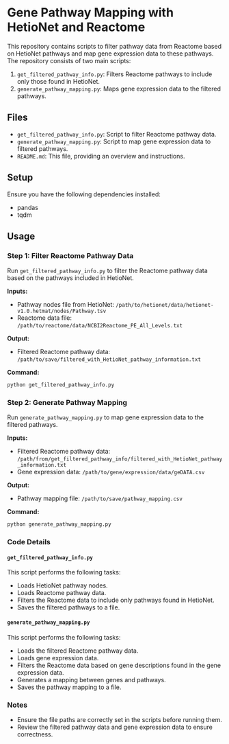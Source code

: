
# Gene Pathway Mapping with HetioNet and Reactome

This repository contains scripts to filter pathway data from Reactome based on HetioNet pathways and map gene expression data to these pathways. The repository consists of two main scripts:

1. `get_filtered_pathway_info.py`: Filters Reactome pathways to include only those found in HetioNet.
2. `generate_pathway_mapping.py`: Maps gene expression data to the filtered pathways.

## Files

- `get_filtered_pathway_info.py`: Script to filter Reactome pathway data.
- `generate_pathway_mapping.py`: Script to map gene expression data to filtered pathways.
- `README.md`: This file, providing an overview and instructions.

## Setup

Ensure you have the following dependencies installed:
- pandas
- tqdm

## Usage

### Step 1: Filter Reactome Pathway Data

Run `get_filtered_pathway_info.py` to filter the Reactome pathway data based on the pathways included in HetioNet.

**Inputs:**
- Pathway nodes file from HetioNet: `/path/to/hetionet/data/hetionet-v1.0.hetmat/nodes/Pathway.tsv`
- Reactome data file: `/path/to/reactome/data/NCBI2Reactome_PE_All_Levels.txt`

**Output:**
- Filtered Reactome pathway data: `/path/to/save/filtered_with_HetioNet_pathway_information.txt`

**Command:**
```bash
python get_filtered_pathway_info.py
```

### Step 2: Generate Pathway Mapping

Run `generate_pathway_mapping.py` to map gene expression data to the filtered pathways.

**Inputs:**
- Filtered Reactome pathway data: `/path/from/get_filtered_pathway_info/filtered_with_HetioNet_pathway_information.txt`
- Gene expression data: `/path/to/gene/expression/data/geDATA.csv`

**Output:**
- Pathway mapping file: `/path/to/save/pathway_mapping.csv`

**Command:**
```bash
python generate_pathway_mapping.py
```

### Code Details

#### `get_filtered_pathway_info.py`
This script performs the following tasks:
- Loads HetioNet pathway nodes.
- Loads Reactome pathway data.
- Filters the Reactome data to include only pathways found in HetioNet.
- Saves the filtered pathways to a file.

#### `generate_pathway_mapping.py`
This script performs the following tasks:
- Loads the filtered Reactome pathway data.
- Loads gene expression data.
- Filters the Reactome data based on gene descriptions found in the gene expression data.
- Generates a mapping between genes and pathways.
- Saves the pathway mapping to a file.

### Notes
- Ensure the file paths are correctly set in the scripts before running them.
- Review the filtered pathway data and gene expression data to ensure correctness.
